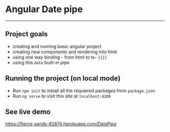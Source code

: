#   Angular Date pipe
---
## Project goals
* creating and running basic angular project
* creating new components and rendering into html 
* using one way binding - from html to ts- `{{}}`
* using this `date` built-in pipe

## Running the project (on local mode)

* Run `npm init` to install all the requiered packages from `package.json`
* Run `ng serve` to visit this site at `localhost:4200`

## See live demo
https://fierce-sands-82874.herokuapp.com/DatePipe
